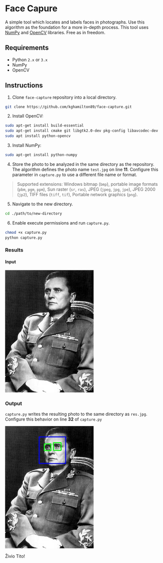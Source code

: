 # Face Capure

A simple tool which locates and labels faces in photographs. Use this algorithm as the foundation for a more in-depth process. This tool uses [NumPy](http://www.numpy.org/) and [OpenCV](https://docs.opencv.org/3.0-beta/doc/py_tutorials/py_gui/py_image_display/py_image_display.html) libraries. Free as in freedom.

## Requirements

* Python `2.x` or `3.x`
* NumPy
* OpenCV

## Instructions

1. Clone `face-capture` repository into a local directory.

```sh
git clone https://github.com/kghamilton89/face-capture.git
```

2. Install OpenCV:

```sh
sudo apt-get install build-essential
sudo apt-get install cmake git libgtk2.0-dev pkg-config libavcodec-dev libavformat-dev libswscale-dev
sudo apt install python-opencv
```

3. Install NumPy:

```sh
sudo apt-get install python-numpy
```

4. Store the photo to be analyzed in the same directory as the repository. The algorithm defines the photo name `test.jpg` on line **11**. Configure this parameter in `capture.py` to use a different file name or format.

> Supported extensions: Windows bitmap (`bmp`), portable image formats (`pbm`, `pgm`, `ppm`), Sun raster (`sr`, `ras`), JPEG (`jpeg`, `jpg`, `jpe`), JPEG 2000 (`jp2`), TIFF files (`tiff`, `tif`), Portable network graphics (`png`).

5. Navigate to the new directory.

```sh
cd ./path/to/new-directory
```

6. Enable execute permissions and run `capture.py`.

```sh
chmod +x capture.py
python capture.py
```

### Results

#### Input

![](./images/test.jpg)

### Output

`capture.py` writes the resulting photo to the same directory as `res.jpg`. Configure this behavior on line **32** of `capture.py`

![](./images/res.jpg)

Živio Tito!
